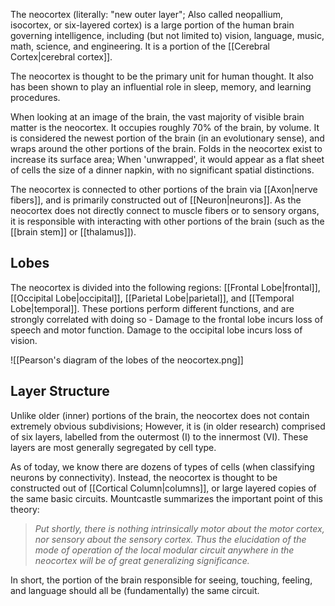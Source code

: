 The neocortex (literally: "new outer layer"; Also called neopallium, isocortex, or six-layered cortex) is a large portion of the human brain governing intelligence, including (but not limited to) vision, language, music, math, science, and engineering. It is a portion of the [[Cerebral Cortex|cerebral cortex]].

The neocortex is thought to be the primary unit for human thought. It also has been shown to play an influential role in sleep, memory, and learning procedures.

When looking at an image of the brain, the vast majority of visible brain matter is the neocortex. It occupies roughly 70% of the brain, by volume. It is considered the newest portion of the brain (in an evolutionary sense), and wraps around the other portions of the brain. Folds in the neocortex exist to increase its surface area; When 'unwrapped', it would appear as a flat sheet of cells the size of a dinner napkin, with no significant spatial distinctions.

The neocortex is connected to other portions of the brain via [[Axon|nerve fibers]], and is primarily constructed out of [[Neuron|neurons]]. As the neocortex does not directly connect to muscle fibers or to sensory organs, it is responsible with interacting with other portions of the brain (such as the [[brain stem]] or [[thalamus]]).

## Lobes

The neocortex is divided into the following regions: [[Frontal Lobe|frontal]], [[Occipital Lobe|occipital]], [[Parietal Lobe|parietal]], and [[Temporal Lobe|temporal]]. These portions perform different functions, and are strongly correlated with doing so - Damage to the frontal lobe incurs loss of speech and motor function. Damage to the occipital lobe incurs loss of vision.

![[Pearson's diagram of the lobes of the neocortex.png]]

## Layer Structure

Unlike older (inner) portions of the brain, the neocortex does not contain extremely obvious subdivisions; However, it is (in older research) comprised of six layers, labelled from the outermost (I) to the innermost (VI). These layers are most generally segregated by cell type.

As of today, we know there are dozens of types of cells (when classifying neurons by connectivity). Instead, the neocortex is thought to be constructed out of [[Cortical Column|columns]], or large layered copies of the same basic circuits. Mountcastle summarizes the important point of this theory:

> *Put shortly, there is nothing intrinsically motor about the motor cortex, nor sensory about the sensory cortex. Thus the elucidation of the mode of operation of the local modular circuit anywhere in the neocortex will be of great generalizing significance.*

In short, the portion of the brain responsible for seeing, touching, feeling, and language should all be (fundamentally) the same circuit.